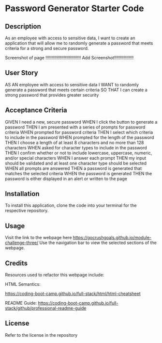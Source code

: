 # Password Generator Starter Code

## Description

As an employee with access to sensitive data, I want to create an application that will allow me to randomly generate a password that meets criteria for a strong and secure password.

Screenshot of page
!!!!!!!!!!!!!!!!!!!!!!!!!!!!! Add Screenshot!!!!!!!!!!!!!!!!

## User Story

AS AN employee with access to sensitive data
I WANT to randomly generate a password that meets certain criteria
SO THAT I can create a strong password that provides greater security

## Acceptance Criteria

GIVEN I need a new, secure password
WHEN I click the button to generate a password
THEN I am presented with a series of prompts for password criteria
WHEN prompted for password criteria
THEN I select which criteria to include in the password
WHEN prompted for the length of the password
THEN I choose a length of at least 8 characters and no more than 128 characters
WHEN asked for character types to include in the password
THEN I confirm whether or not to include lowercase, uppercase, numeric, and/or special characters
WHEN I answer each prompt
THEN my input should be validated and at least one character type should be selected
WHEN all prompts are answered
THEN a password is generated that matches the selected criteria
WHEN the password is generated
THEN the password is either displayed in an alert or written to the page

## Installation
 To install this application, clone the code into your terminal for the respective repository.

## Usage
Visit the link to the webpage here https://gocrushgoals.github.io/module-challenge-three/
Use the navigation bar to view the selected sections of the webpage.

## Credits

Resources used to refactor this webpage include: 

HTML Semantics: 

https://coding-boot-camp.github.io/full-stack/html/html-cheatsheet

README Guide: 
https://coding-boot-camp.github.io/full-stack/github/professional-readme-guide


## License

Refer to the license in the repository